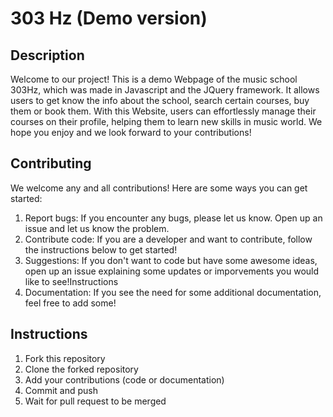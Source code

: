 # 303 Hz (Demo version)

## Description
Welcome to our project! This is a demo Webpage of the music school 303Hz, which was made in Javascript and the JQuery framework. It allows users to get know the info about the school, search certain courses, buy them or book them. With this Website, users can effortlessly manage their courses on their profile, helping them to learn new skills in music world. We hope you enjoy and we look forward to your contributions!

## Contributing
We welcome any and all contributions! Here are some ways you can get started:

1. Report bugs: If you encounter any bugs, please let us know. Open up an issue and let us know the problem.
2. Contribute code: If you are a developer and want to contribute, follow the instructions below to get started!
3. Suggestions: If you don't want to code but have some awesome ideas, open up an issue explaining some updates or imporvements you would like to see!Instructions
4. Documentation: If you see the need for some additional documentation, feel free to add some!

## Instructions
1. Fork this repository
2. Clone the forked repository
3. Add your contributions (code or documentation)
4. Commit and push
5. Wait for pull request to be merged
